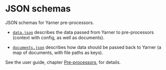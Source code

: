 # JSON schemas

JSON schemas for Yarner pre-processors.

* [`data.json`](./data.json) describes the data passed from Yarner to pre-processors (context with config, as well as documents).

* [`documents.json`](./documents.json) describes how data should be passed back to Yarner (a map of documents, with file paths as keys).

See the user guide, chapter [Pre-processors](https://mlange-42.github.io/yarner/preprocessors/preprocessors.html), for details.
